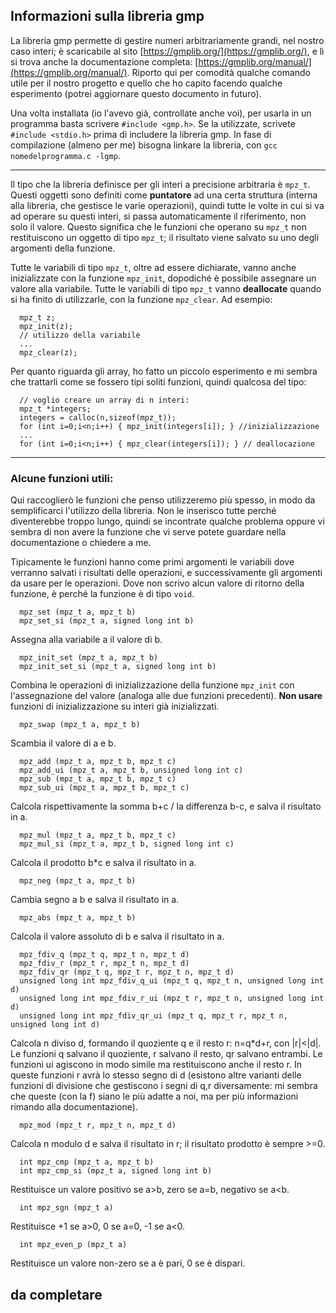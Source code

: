 ## Informazioni sulla libreria gmp

La libreria gmp permette di gestire numeri arbitrariamente grandi, nel nostro caso interi; è scaricabile al sito [https://gmplib.org/](https://gmplib.org/), e lì si trova anche la documentazione completa:
[https://gmplib.org/manual/](https://gmplib.org/manual/). Riporto qui per comodità qualche comando utile per il nostro progetto e quello che ho capito facendo qualche esperimento
(potrei aggiornare questo documento in futuro).

Una volta installata (io l'avevo già, controllate anche voi), per usarla in un programma basta scrivere `#include <gmp.h>`. Se la utilizzate, scrivete `#include <stdio.h>` prima di includere la libreria gmp.
In fase di compilazione (almeno per me) bisogna linkare la libreria, con `gcc nomedelprogramma.c -lgmp`.

---

Il tipo che la libreria definisce per gli interi a precisione arbitraria è `mpz_t`. Questi oggetti sono definiti come **puntatore** ad una certa struttura (interna alla libreria, che gestisce le varie operazioni),
quindi tutte le volte in cui si va ad operare su questi interi, si passa automaticamente il riferimento, non solo il valore. Questo significa che le funzioni che operano su `mpz_t` non restituiscono un oggetto
di tipo `mpz_t`; il risultato viene salvato su uno degli argomenti della funzione.

Tutte le variabili di tipo `mpz_t`, oltre ad essere dichiarate, vanno anche inizializzate con la funzione `mpz_init`, dopodiché è possibile assegnare un valore alla variabile.
Tutte le variabili di tipo `mpz_t` vanno **deallocate** quando si ha finito di utilizzarle, con la funzione `mpz_clear`. Ad esempio:
```
  mpz_t z;
  mpz_init(z);
  // utilizzo della variabile
  ...
  mpz_clear(z);
```

Per quanto riguarda gli array, ho fatto un piccolo esperimento e mi sembra che trattarli come se fossero tipi soliti funzioni, quindi qualcosa del tipo:
```
  // voglio creare un array di n interi:
  mpz_t *integers;
  integers = calloc(n,sizeof(mpz_t));
  for (int i=0;i<n;i++) { mpz_init(integers[i]); } //inizializzazione
  ...
  for (int i=0;i<n;i++) { mpz_clear(integers[i]); } // deallocazione
```

---
### Alcune funzioni utili:
Qui raccoglierò le funzioni che penso utilizzeremo più spesso, in modo da semplificarci l'utilizzo della libreria. Non le inserisco tutte perché diventerebbe troppo lungo, quindi se incontrate qualche problema
oppure vi sembra di non avere la funzione che vi serve potete guardare nella documentazione o chiedere a me.

Tipicamente le funzioni hanno come primi argomenti le variabili dove verranno salvati i risultati delle operazioni, e successivamente gli argomenti da usare per le operazioni.
Dove non scrivo alcun valore di ritorno della funzione, è perché la funzione è di tipo `void`.

```
  mpz_set (mpz_t a, mpz_t b)
  mpz_set_si (mpz_t a, signed long int b)
```
Assegna alla variabile a il valore di b.
```
  mpz_init_set (mpz_t a, mpz_t b)
  mpz_init_set_si (mpz_t a, signed long int b)
```
Combina le operazioni di inizializzazione della funzione `mpz_init` con l'assegnazione del valore (analoga alle due funzioni precedenti). **Non usare** funzioni di inizializzazione su interi già inizializzati.
```
  mpz_swap (mpz_t a, mpz_t b)
```
Scambia il valore di a e b.
```
  mpz_add (mpz_t a, mpz_t b, mpz_t c)
  mpz_add_ui (mpz_t a, mpz_t b, unsigned long int c)
  mpz_sub (mpz_t a, mpz_t b, mpz_t c)
  mpz_sub_ui (mpz_t a, mpz_t b, mpz_t c)
```
Calcola rispettivamente la somma b+c / la differenza b-c, e salva il risultato in a.
```
  mpz_mul (mpz_t a, mpz_t b, mpz_t c)
  mpz_mul_si (mpz_t a, mpz_t b, signed long int c)
```
Calcola il prodotto b*c e salva il risultato in a.
```
  mpz_neg (mpz_t a, mpz_t b)
```
Cambia segno a b e salva il risultato in a.
```
  mpz_abs (mpz_t a, mpz_t b)
```
Calcola il valore assoluto di b e salva il risultato in a.
```
  mpz_fdiv_q (mpz_t q, mpz_t n, mpz_t d)
  mpz_fdiv_r (mpz_t r, mpz_t n, mpz_t d)
  mpz_fdiv_qr (mpz_t q, mpz_t r, mpz_t n, mpz_t d)
  unsigned long int mpz_fdiv_q_ui (mpz_t q, mpz_t n, unsigned long int d)
  unsigned long int mpz_fdiv_r_ui (mpz_t r, mpz_t n, unsigned long int d)
  unsigned long int mpz_fdiv_qr_ui (mpz_t q, mpz_t r, mpz_t n, unsigned long int d)
```
Calcola n diviso d, formando il quoziente q e il resto r: n=q*d+r, con |r|<|d|. Le funzioni q salvano il quoziente, r salvano il resto, qr salvano entrambi. Le funzioni ui agiscono in modo simile ma restituiscono
anche il resto r. In queste funzioni r avrà lo stesso segno di d (esistono altre varianti delle funzioni di divisione che gestiscono i segni di q,r diversamente: mi sembra che queste (con la f) siano le più
adatte a noi, ma per più informazioni rimando alla documentazione).
```
  mpz_mod (mpz_t r, mpz_t n, mpz_t d)
```
Calcola n modulo d e salva il risultato in r; il risultato prodotto è sempre >=0.
```
  int mpz_cmp (mpz_t a, mpz_t b)
  int mpz_cmp_si (mpz_t a, signed long int b)
```
Restituisce un valore positivo se a>b, zero se a=b, negativo se a<b.
```
  int mpz_sgn (mpz_t a)
```
Restituisce +1 se a>0, 0 se a=0, -1 se a<0.
```
  int mpz_even_p (mpz_t a)
```
Restituisce un valore non-zero se a è pari, 0 se è dispari.


## da completare




